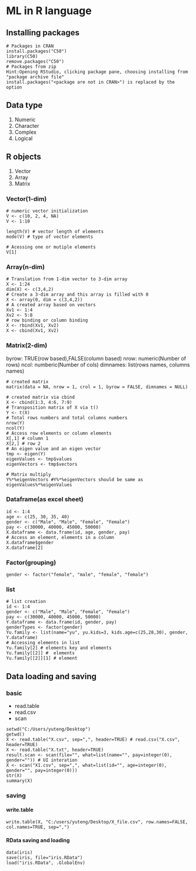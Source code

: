 # ML in R language
## Installing packages
```
# Packages in CRAN
install.packages("C50")
library(C50)
remove.packages("C50")
# Packages from zip
Hint:Opening RStudio, clicking package pane, choosing installing from "package archive file"
install.packages("<package are not in CRAN>") is replaced by the option
```
## Data type
1. Numeric
2. Character
3. Complex
4. Logical

## R objects
1. Vector
2. Array
3. Matrix

### Vector(1-dim)
```
# numeric vector initialization
V <- c(10, 2, 4, NA)
V <- 1:10 

length(V) # vector length of elements
mode(V) # type of vector elements 

# Acessing one or mutiple elements
V[1]
```
### Array(n-dim)
```
# Translation from 1-dim vector to 3-dim array
X <- 1:24
dim(X) <- c(3,4,2)
# Create a 3-dim array and this array is filled with 0
X <- array(0, dim = c(3,4,2))
# A created array based on vectors
Xv1 <- 1:4
Xv2 <- 5:8
# row binding or column binding
X <- rbind(Xv1, Xv2)
X <- cbind(Xv1, Xv2)
```
### Matrix(2-dim)
byrow: TRUE(row based),FALSE(column based)
nrow: numeric(Number of rows)
ncol: numberic(Number of cols)
dimnames: list(rows names, columns names)
```
# created matrix
matrix(data = NA, nrow = 1, crol = 1, byrow = FALSE, dimnames = NULL)

# created matrix via cbind
X <- cbind(1:3, 4:6, 7:9)
# Transposition matrix of X via t()
Y <- t(X)
# Total rows numbers and total columns numbers
nrow(Y)
ncol(Y)
# Access row elements or column elements
X[,1] # column 1
X[2,] # row 2
# An eigen value and an eigen vector
tmp <- eigen(Y)
eigenValues <- tmp$values
eigenVectors <- tmp$vectors

# Matrix multiply
Y%*%eigenVectors #Y%*%eigenVectors should be same as eigenValues%*%eigenValues
```
### Dataframe(as excel sheet)
```
id <- 1:4
age <- c(25, 30, 35, 40)
gender <- c("Male", "Male", "Female", "Female")
pay <- c(30000, 40000, 45000, 50000)
X.dataframe <- data.frame(id, age, gender, pay)
# Access an element, elements in a column
X.dataframe$gender
X.dataframe[2]
```
### Factor(grouping)
```
gender <- factor("female", "male", "female", "female")
```
### list
```
# list creation
id <- 1:4
gender <- c("Male", "Male", "Female", "Female")
pay <- c(30000, 40000, 45000, 50000)
Y.dataframe <- data.frame(id, gender, pay)
genderTypes <- factor(gender)
Yu.family <- list(name="yu", yu.kids=3, kids.age=c(25,28,30), gender, Y.dataframe)
# Accessing elements in list
Yu.family[2] # elements key and elements
Yu.family[[2]] #  elements
Yu.family[[2]][1] # element
```

## Data loading and saving
### basic
* read.table
* read.csv
* scan
```
setwd("C:/Users/yuteng/Desktop")
getwd()
X <- read.table("X.csv", sep=",", header=TRUE) # read.csv("X.csv", header=TRUE)
X <- read.table("X.txt", header=TRUE)
result.scan <- scan(file="", what=list(name="", pay=integer(0), gender="")) # UI interation
X <- scan("X1.csv", sep=",", what=list(id="", age=integer(0), gender="", pay=integer(0)))
str(X)
summary(X)
```
### saving
#### write.table
```
write.table(X, "C:/users/yuteng/Desktop/X_file.csv", row.names=FALSE, col.names=TRUE, sep=",")
```
#### RData saving and loading
```
data(iris)
save(iris, file="iris.RData")
load("iris.RData", .GlobalEnv)
```

